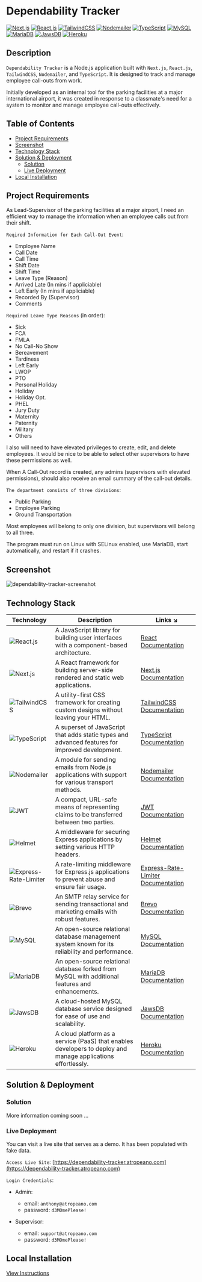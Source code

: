 # Dependability Tracker

[![Next.js](https://img.shields.io/badge/Next.js-000000?logo=next.js&logoColor=white&style=plastic)](https://nextjs.org/docs)
[![React.js](https://img.shields.io/badge/React-61DAFB?logo=react&logoColor=white&style=plastic)](https://reactjs.org/docs/getting-started.html)
[![TailwindCSS](https://img.shields.io/badge/TailwindCSS-38B2AC?logo=tailwindcss&logoColor=white&style=plastic)](https://tailwindcss.com/docs)
[![Nodemailer](https://img.shields.io/badge/Nodemailer-000000?logo=npm&logoColor=white&style=plastic)](https://nodemailer.com/about/)
[![TypeScript](https://img.shields.io/badge/TypeScript-3178C6?logo=typescript&logoColor=white&style=plastic)](https://www.typescriptlang.org/docs/)
[![MySQL](https://img.shields.io/badge/MySQL-4479A1?logo=mysql&logoColor=white&style=plastic)](https://dev.mysql.com/doc/)
[![MariaDB](https://img.shields.io/badge/MariaDB-003545?logo=mariadb&logoColor=white&style=plastic)](https://mariadb.com/kb/en/documentation/)
[![JawsDB](https://img.shields.io/badge/JawsDB-3F72AF?logo=mysql&logoColor=white&style=plastic)](https://www.jawsdb.com/)
[![Heroku](https://img.shields.io/badge/Heroku-430098?logo=heroku&logoColor=white&style=plastic)](https://devcenter.heroku.com/)

## Description

`Dependability Tracker` is a Node.js application built with `Next.js`, `React.js`, `TailwindCSS`, `Nodemailer`, and `TypeScript`. It is designed to track and manage employee call-outs from work.

Initially developed as an internal tool for the parking facilities at a major international airport, it was created in response to a classmate's need for a system to monitor and manage employee call-outs effectively.

## Table of Contents

- [Project Requirements](#project-requirements)
- [Screenshot](#screenshot)
- [Technology Stack](#technology-stack)
- [Solution & Deployment](#solution--deployment)
  - [Solution](#solution)
  - [Live Deployment](#live-deployment)
- [Local Installation](#local-installation)

## Project Requirements

As Lead-Supervisor of the parking facilities at a major airport, I need an efficient way to manage the information when an employee calls out from their shift.

`Reqired Information for Each Call-Out Event`:

- Employee Name
- Call Date
- Call Time
- Shift Date
- Shift Time
- Leave Type (Reason)
- Arrived Late (In mins if appliciable)
- Left Early (In mins if appliciable)
- Recorded By (Supervisor)
- Comments

`Required Leave Type Reasons` (in order):

- Sick
- FCA
- FMLA
- No Call-No Show
- Bereavement
- Tardiness
- Left Early
- LWOP
- PTO
- Personal Holiday
- Holiday
- Holiday Opt.
- PHEL
- Jury Duty
- Maternity
- Paternity
- Military
- Others

I also will need to have elevated privileges to create, edit, and delete employees. It would be nice to be able to select other
supervisors to have these permissions as well.

When A Call-Out record is created, any admins (supervisors with elevated permissions), should also receive an email summary of the
call-out details.

`The department consists of three divisions`:

- Public Parking
- Employee Parking
- Ground Transportation

Most employees will belong to only one division, but supervisors will belong to all three.

The program must run on Linux with SELinux enabled, use MariaDB, start automatically, and restart if it crashes.

## Screenshot

![dependability-tracker-screenshot](/public/images/dependability-screenshot.png)

## Technology Stack

| Technology                                                                                                                   | Description                                                                                                  | Links ↘️                                                                               |
| ---------------------------------------------------------------------------------------------------------------------------- | ------------------------------------------------------------------------------------------------------------ | -------------------------------------------------------------------------------------- |
| ![React.js](https://img.shields.io/badge/React-61DAFB?logo=react&logoColor=white&style=plastic)                              | A JavaScript library for building user interfaces with a component-based architecture.                       | [React Documentation](https://react.dev/)                                              |
| ![Next.js](https://img.shields.io/badge/Next.js-000000?logo=next.js&logoColor=white&style=plastic)                           | A React framework for building server-side rendered and static web applications.                             | [Next.js Documentation](https://nextjs.org/docs)                                       |
| ![TailwindCSS](https://img.shields.io/badge/TailwindCSS-38B2AC?logo=tailwindcss&logoColor=white&style=plastic)               | A utility-first CSS framework for creating custom designs without leaving your HTML.                         | [TailwindCSS Documentation](https://tailwindcss.com/docs)                              |
| ![TypeScript](https://img.shields.io/badge/TypeScript-3178C6?logo=typescript&logoColor=white&style=plastic)                  | A superset of JavaScript that adds static types and advanced features for improved development.              | [TypeScript Documentation](https://www.typescriptlang.org/docs/)                       |
| ![Nodemailer](https://img.shields.io/badge/Nodemailer-000000?logo=npm&logoColor=white&style=plastic)                         | A module for sending emails from Node.js applications with support for various transport methods.            | [Nodemailer Documentation](https://nodemailer.com/about/)                              |
| ![JWT](https://img.shields.io/badge/JSON_Web_Tokens-000000?logo=json&logoColor=white&style=plastic)                          | A compact, URL-safe means of representing claims to be transferred between two parties.                      | [JWT Documentation](https://jwt.io/introduction/)                                      |
| ![Helmet](https://img.shields.io/badge/Helmet-000000?logo=helmet&logoColor=white&style=plastic)                              | A middleware for securing Express applications by setting various HTTP headers.                              | [Helmet Documentation](https://helmetjs.github.io/)                                    |
| ![Express-Rate-Limiter](https://img.shields.io/badge/Express_Rate_Limiter-000000?logo=express&logoColor=white&style=plastic) | A rate-limiting middleware for Express.js applications to prevent abuse and ensure fair usage.               | [Express-Rate-Limiter Documentation](https://www.npmjs.com/package/express-rate-limit) |
| ![Brevo](https://img.shields.io/badge/Brevo-000000?logo=sendinblue&logoColor=white&style=plastic)                            | An SMTP relay service for sending transactional and marketing emails with robust features.                   | [Brevo Documentation](https://developers.brevo.com/docs/getting-started)               |
| ![MySQL](https://img.shields.io/badge/MySQL-4479A1?logo=mysql&logoColor=white&style=plastic)                                 | An open-source relational database management system known for its reliability and performance.              | [MySQL Documentation](https://dev.mysql.com/doc/)                                      |
| ![MariaDB](https://img.shields.io/badge/MariaDB-003545?logo=mariadb&logoColor=white&style=plastic)                           | An open-source relational database forked from MySQL with additional features and enhancements.              | [MariaDB Documentation](https://mariadb.com/kb/en/documentation/)                      |
| ![JawsDB](https://img.shields.io/badge/JawsDB-3F72AF?logo=mysql&logoColor=white&style=plastic)                               | A cloud-hosted MySQL database service designed for ease of use and scalability.                              | [JawsDB Documentation](https://www.jawsdb.com/)                                        |
| ![Heroku](https://img.shields.io/badge/Heroku-430098?logo=heroku&logoColor=white&style=plastic)                              | A cloud platform as a service (PaaS) that enables developers to deploy and manage applications effortlessly. | [Heroku Documentation](https://devcenter.heroku.com/)                                  |

## Solution & Deployment

### Solution

More information coming soon ...

### Live Deployment

You can visit a live site that serves as a demo. It has been populated with fake data.

`Access Live Site`:
[https://dependability-tracker.atropeano.com](https://dependability-tracker.atropeano.com)

`Login Credentials`:

- Admin:

  - email: `anthony@atropeano.com`
  - password: `d3MOmePlease!`

- Supervisor:

  - email: `support@atropeano.com`
  - password: `d3MOmePlease!`

## Local Installation

[View Instructions](./docs/install-locally.md)
